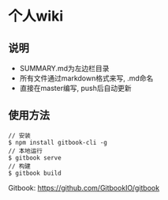 # 个人wiki

## 说明

* SUMMARY.md为左边栏目录
* 所有文件通过markdown格式来写, .md命名
* 直接在master编写, push后自动更新

## 使用方法
```ssh
// 安装
$ npm install gitbook-cli -g
// 本地运行
$ gitbook serve
// 构建
$ gitbook build
```

Gitbook: https://github.com/GitbookIO/gitbook